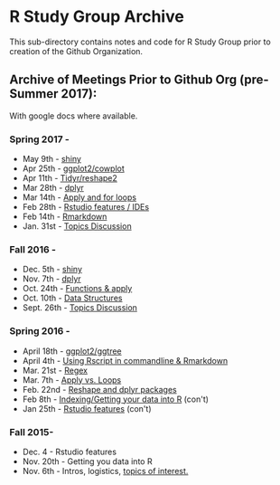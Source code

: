 # R Study Group Archive

This sub-directory contains notes and code for R Study Group prior to creation of the Github Organization. 



## Archive of Meetings Prior to Github Org (pre-Summer 2017):
With google docs where available.

### Spring 2017 -
- May 9th - [shiny](https://docs.google.com/document/d/1QiAqO-cmR6nes_ocn6-R8nZjUAcjXLKpSahoez_WShg/edit?usp=sharing)
- Apr 25th - [ggplot2/cowplot](https://docs.google.com/document/d/1tMRoscBrtrnkZ8e3MpFs7dXVqUjRfsnks0wEZ3AeDTM/edit?usp=sharing)
- Apr 11th - [Tidyr/reshape2](https://docs.google.com/document/d/1AIOMmCDxY7S0yH-8MGjeqjOEM1TFgzmgIOX0UUvzrfw/edit?usp=sharing)
- Mar 28th - [dplyr](https://docs.google.com/document/d/1xieDIf_kyqkfQxnvjo2Mo_AJZDmooGaOBev7dlA-jgI/edit?usp=sharing)
- Mar 14th - [Apply and for loops](https://docs.google.com/document/d/1D0Hfk_PVgHsZ1JBeg792wJtu4yKzbKOtmJb27N1GB14/edit)
- Feb 28th - [Rstudio features / IDEs](https://docs.google.com/document/d/1L7Lv9L77m4buDg8y4MVrPTgGUgr_99AEqp2Ilf_Aoh0/edit)
- Feb 14th - [Rmarkdown](https://docs.google.com/document/d/15N1h1fZKFJYzB7Tk_kWJQX10seMhe3HECDGNPRZoJfY/edit?usp=sharing)
- Jan. 31st - [Topics Discussion](https://docs.google.com/document/d/1Z6YPgSVXpn-SX8OZuW0mNOj7eG5DFJ7rwInvW7F8eeY/edit?usp=sharing)

### Fall 2016 - 
- Dec. 5th - [shiny](https://docs.google.com/document/d/1KuiNNkKydcLtklYFhKkQctpp_zO9llVeaNdYWxKgUnI/edit)
- Nov. 7th - [dplyr](https://docs.google.com/document/d/1-fuPkBK2YyEP7cnmGPG8wx0-MJC6C8QIcmqksAaCn8w/edit)
- Oct. 24th - [Functions & apply](https://docs.google.com/document/d/1rGwmtVhIU004tHgnl6imNIrNsYzdWKBxB9u5xnzRXh0/edit?usp=sharing)
- Oct. 10th - [Data Structures](https://docs.google.com/a/wisc.edu/document/d/1PDbY4XFWjBUU659mpdoXmaSiiZjD-_MLayDqv3rnhqY/edit?usp=sharing)
- Sept. 26th - [Topics Discussion](https://docs.google.com/a/wisc.edu/document/d/1suyV4zd6o3tSni959TDr-V05MB51dLAOXP9m4MdVfkQ/edit?usp=sharing)

### Spring 2016 -
- April 18th - [ggplot2/ggtree](https://docs.google.com/document/d/13VaIVWtsiicB2htQqQ6px8EIngRXAiiD-0gxXuSQ9iU/edit?usp=sharing)
- April 4th - [Using Rscript in commandline & Rmarkdown](https://docs.google.com/document/d/1oROj8Cmy-JDbobdC4PC5KbxTmkNnV5aN1CjHZDTlONo/edit?usp=sharing)
- Mar. 21st - [Regex](https://docs.google.com/document/d/1zLXwEFPrVjYHYeQ4G0w6M0GMOtiLljcomodeKnmXA60/edit?usp=sharing)
- Mar. 7th - [Apply vs. Loops](https://docs.google.com/document/d/1baPjaQytsonz40_mvX24k87Nr5J_OUE6rcnGQnKo9lU/edit?usp=sharing)
- Feb. 22nd - [Reshape and dplyr packages](https://docs.google.com/document/d/1GAIPlN3YDY6oKAZM2oZANKwLX43tOgX_cde5ju6VpJw/edit?usp=sharing)
- Feb 8th - [Indexing/Getting your data into R](https://docs.google.com/document/d/1Nh8IH6dDZ0BHZOujrfAY8jqfMpikHNKua0kmGfjEKng/edit?usp=sharing) (con't)
- Jan 25th - [Rstudio features](https://docs.google.com/document/d/1i8bAbHQ8jERJpCysduWwwq4jYUbGZ2Tbkvmkn55KpRY/edit) (con't) 

### Fall 2015-
- Dec. 4 - Rstudio features
- Nov. 20th - Getting you data into R
- Nov. 6th - Intros, logistics, [topics of interest.](https://docs.google.com/document/d/1PW7N1WSvxpa8QYR17OARb_6Y6RVUUS2fG8vklgMawJA/edit?usp=sharing)

